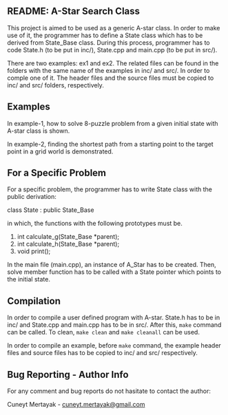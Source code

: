 README: A-Star Search Class
-----------------------------

This project is aimed to be used as a generic A-star class.
In order to make use of it, the programmer has to define
a State class which has to be derived from State_Base class.
During this process, programmer has to code State.h (to be
put in inc/), State.cpp and main.cpp (to be put in src/).

There are two examples: ex1 and ex2. The related files can be
found in the folders with the same name of the examples in inc/
and src/. In order to comple one of it. The header files and 
the source files must be copied to inc/ and src/ folders, respectively.

 Examples
----------

In example-1, how to solve 8-puzzle problem from a given initial state 
with A-star class is shown.

In example-2, finding the shortest path from a starting point to
the target point in a grid world is demonstrated.

 For a Specific Problem
------------------------

For a specific problem, the programmer has to write State class
with the public derivation:

class State : public State_Base

in which, the functions with the following prototypes must be.

1) int calculate_g(State_Base *parent);
2) int calculate_h(State_Base *parent);
3) void print();

In the main file (main.cpp), an instance of A_Star has to be
created. Then, solve member function has to be called
with a State pointer which points to the initial state.

 Compilation
-------------

In order to compile a user defined program with A-star. State.h
has to be in inc/ and State.cpp and main.cpp has to be in src/.
After this, `make` command can be called. To clean, `make clean`
and `make cleanall` can be used.

In order to compile an example, before `make` command, the example 
header files and source files has to be copied to inc/ and src/ respectively.

 Bug Reporting - Author Info
-----------------------------
For any comment and bug reports do not hasitate to contact the author:

Cuneyt Mertayak - cuneyt.mertayak@gmail.com

